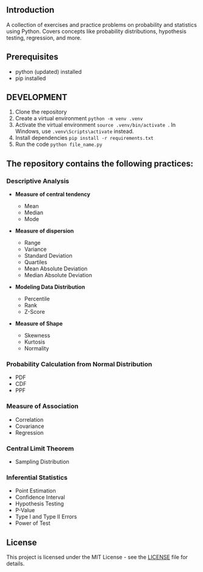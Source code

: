 ## Introduction
A collection of exercises and practice problems on probability and statistics using Python. Covers concepts like probability distributions, hypothesis testing, regression, and more.

## Prerequisites
- python (updated) installed
- pip installed

## DEVELOPMENT
1. Clone the repository
2. Create a virtual environment `python -m venv .venv`
3. Activate the virtual environment `source .venv/bin/activate
`. In Windows, use `.venv\Scripts\activate` instead.
4. Install dependencies `pip install -r requirements.txt`
5. Run the code `python file_name.py`

## The repository contains the following practices:

### Descriptive Analysis
- **Measure of central tendency**
  - Mean
  - Median
  - Mode

- **Measure of dispersion**
  - Range
  - Variance
  - Standard Deviation
  - Quartiles
  - Mean Absolute Deviation
  - Median Absolute Deviation

- **Modeling Data Distribution**
  - Percentile
  - Rank
  - Z-Score

- **Measure of Shape**
  - Skewness
  - Kurtosis
  - Normality

### Probability Calculation from Normal Distribution
- PDF
- CDF
- PPF

### Measure of Association
- Correlation
- Covariance
- Regression

### Central Limit Theorem
- Sampling Distribution

### Inferential Statistics
- Point Estimation
- Confidence Interval
- Hypothesis Testing
- P-Value
- Type I and Type II Errors
- Power of Test

## License
This project is licensed under the MIT License - see the [LICENSE](LICENSE) file for details.
